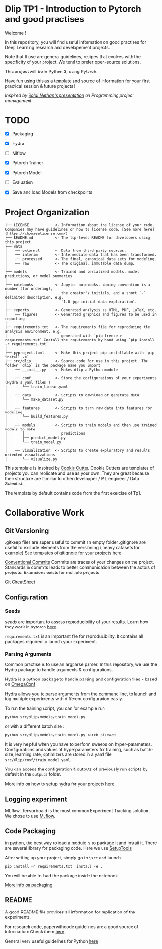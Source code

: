 # Dlip TP1 - Introduction to Pytorch and good practises
Welcome !

In this repository, you will find useful information  on good practises for Deep Learning research and developement projects.   

Note that those are general guidelines, recipes that evolves with the specificity of your project. We tend to prefer open-source solutions. 

This project will be in Python 3, using Pytorch. 

Have fun using this as a template and source of information for your first practical session & future projects !

*Inspired by [Solal Nathan's presentation](https://hebergement.universite-paris-saclay.fr/sepag/2023_05_24_Programming_Project_Management.pdf) on Programming project management*

# TODO
- [x] Packaging
- [x] Hydra
- [ ] Mlflow
- [x] Pytorch Trainer
- [x] Pytorch Model
- [ ] Evaluation 
- [x] Save and load Models from checkpoints 


# Project Organization



```
├── LICENSE            <- Information about the license of your code. Companies may have guidelines on how to license code. [See more here](https://choosealicense.com/)
├── README.md          <- The top-level README for developers using this project.
├── data
│   ├── external       <- Data from third party sources.
│   ├── interim        <- Intermediate data that has been transformed.
│   ├── processed      <- The final, canonical data sets for modeling.
│   └── raw            <- The original, immutable data dump.
│
├── models             <- Trained and serialized models, model predictions, or model summaries
│
├── notebooks          <- Jupyter notebooks. Naming convention is a number (for ordering),
│                         the creator's initials, and a short `-` delimited description, e.g.
│                         `1.0-jqp-initial-data-exploration`.
│
├── reports            <- Generated analysis as HTML, PDF, LaTeX, etc.
│   └── figures        <- Generated graphics and figures to be used in reporting
│ 
├── requirements.txt   <- The requirements file for reproducing the analysis environment, e.g.
│                         generated with `pip freeze > requirements.txt` Install the requirements by hand using `pip install -r requirements.txt`
│
├── pyproject.toml     <- Make this project pip installable with `pip install -e`
├── src/dlip           <- Source code for use in this project. The folder `dlip` is the package name you import
│   ├── __init__.py    <- Makes dlip a Python module
│   │
│   ├── conf           <- Store the configurations of your experiments (Hydra's yaml files )
│   │   └── train_linear.yaml
│   │
│   ├── data           <- Scripts to download or generate data
│   │   └── make_dataset.py
│   │
│   ├── features       <- Scripts to turn raw data into features for modeling
│   │   └── build_features.py
│   │
│   ├── models         <- Scripts to train models and then use trained models to make
│   │   │                 predictions
│   │   ├── predict_model.py
│   │   └── train_model.py
│   │
│   └── visualization  <- Scripts to create exploratory and results oriented visualizations
│       └── visualize.py

```


This template is inspired by [Cookie Cutter](https://drivendata.github.io/cookiecutter-data-science/). Cookie Cutters  are templates of projects you can replicate and use as your own. They are great because their structure are familiar to other developper / ML engineer / Data Scientist. 

The template by default contains code from the first exercise of Tp1. 

# Collaborative Work 

## Git Versioning

.gitkeep files are super useful to commit an empty folder
.gitignore are useful to exclude elements from the versioning ( heavy datasets for example) See templates of gitignore for your projects [here](https://github.com/github/gitignore)

[Conventional Commits](https://www.conventionalcommits.org/en/v1.0.0/) Commits are traces of your changes on the project. Standards in commits leads to better communication between the actors of projects. Extensions exists for multiple projects 

[Git CheatSheet](https://training.github.com/downloads/github-git-cheat-sheet.pdf)


## Configuration


### Seeds 

*seeds* are important to assess reproducibility of your results. Learn how they work in pytorch [here](https://pytorch.org/docs/stable/notes/randomness.html).

`requirements.txt` is an important file for reproducibility. It contains all packages required to launch your experiment. 

### Parsing Arguments


Common practise is to use an argparse parser. In this repository, we use the Hydra package to handle arguments & configurations.


[Hydra](https://hydra.cc/docs/intro/) is a python package to handle parsing and configuration files 
	- based on [OmegaConf](https://github.com/omry/omegaconf)

Hydra allows you to parse arguments from the command line, to launch and log multiple experiments with different configuration easily. 

To run the training script, you can for example run 

```python src/dlip/models/train_model.py```

or with a different batch size :

```python src/dlip/models/train_model.py batch_size=20```

It is very helpful when you have to perform sweeps on hyper-parameters. Configurations and values of hyperparameters for training, such as batch-size, learning rate, optimizers are stored in a yaml file ```src/dlip/conf/train_model.yaml```.

You can access the configuration & outputs of previously run scripts by default in the ```outputs``` folder.

More info on how to setup hydra for your projects [here](https://towardsdatascience.com/complete-tutorial-on-how-to-use-hydra-in-machine-learning-projects-1c00efcc5b9b)

## Logging experiment

MLflow, Tensorboard is the most common Experiment Tracking solution .  We chose to use [MLflow](https://www.mlflow.org/).

## Code Packaging 

In python, the best way to load a module is to package it and install it.  There are several library for packaging code. Here we use [SetupTools](https://setuptools.pypa.io/en/latest/userguide/quickstart.html)



After setting up your project, simply go to `\src` and launch

```pip install -r requirements.txt  install -e . ```

You will be able to load the package inside the notebook. 

[More info on packaging](https://packaging.python.org/en/latest/)

## README

A good README file provides all information for replication of the experiments. 

For research code, paperwithcode guidelines are a good source of information:
Check them [here](https://github.com/paperswithcode/releasing-research-code/tree/master)

General very useful guidelines for Python [here](https://docs.python-guide.org/) 


